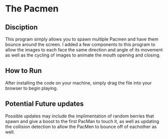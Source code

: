 # The Pacmen

## Disciption
This program simply allows you to spawn multiple Pacmen and have them bounce around the screen. I added a few components to this program to allow
the images to each face the same direction and angle of its movement as well as the cycling of images to animate the mouth opening and closing.

## How to Run
After installing the code on your machine, simply drag the file into your browser to begin playing.

## Potential Future updates
Possible updates may include the implimentation of random berries that spawn and give a boost to the first PacMan to touch it, as well as updating
the collision detection to allow the PacMen to bounce off of eachother as well.